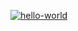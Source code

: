 [![hello-world](https://github.com/greenkerokero/CI/actions/workflows/hello-world.yml/badge.svg)](https://github.com/greenkerokero/CI/actions)